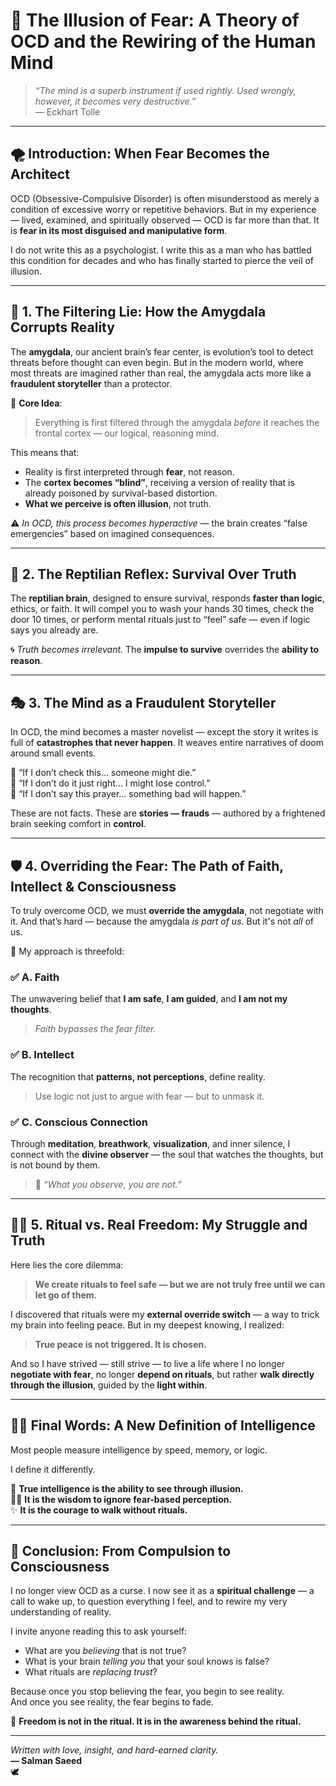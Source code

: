 # 🧠 The Illusion of Fear: A Theory of OCD and the Rewiring of the Human Mind

> _“The mind is a superb instrument if used rightly. Used wrongly, however, it becomes very destructive.”_  
> — Eckhart Tolle

---

## 🌪️ Introduction: When Fear Becomes the Architect

OCD (Obsessive-Compulsive Disorder) is often misunderstood as merely a condition of excessive worry or repetitive behaviors. But in my experience — lived, examined, and spiritually observed — OCD is far more than that. It is **fear in its most disguised and manipulative form**.

I do not write this as a psychologist. I write this as a man who has battled this condition for decades and who has finally started to pierce the veil of illusion.

---

## 🧬 1. The Filtering Lie: How the Amygdala Corrupts Reality

The **amygdala**, our ancient brain’s fear center, is evolution’s tool to detect threats before thought can even begin. But in the modern world, where most threats are imagined rather than real, the amygdala acts more like a **fraudulent storyteller** than a protector.

🧠 **Core Idea**:

> Everything is first filtered through the amygdala _before_ it reaches the frontal cortex — our logical, reasoning mind.

This means that:

- Reality is first interpreted through **fear**, not reason.
- The **cortex becomes “blind”**, receiving a version of reality that is already poisoned by survival-based distortion.
- **What we perceive is often illusion**, not truth.

⚠️ _In OCD, this process becomes hyperactive_ — the brain creates “false emergencies” based on imagined consequences.

---

## 🦎 2. The Reptilian Reflex: Survival Over Truth

The **reptilian brain**, designed to ensure survival, responds **faster than logic**, ethics, or faith. It will compel you to wash your hands 30 times, check the door 10 times, or perform mental rituals just to “feel” safe — even if logic says you already are.

🌀 _Truth becomes irrelevant._ The **impulse to survive** overrides the **ability to reason**.

---

## 🎭 3. The Mind as a Fraudulent Storyteller

In OCD, the mind becomes a master novelist — except the story it writes is full of **catastrophes that never happen**. It weaves entire narratives of doom around small events.

💭 “If I don’t check this... someone might die.”  
💭 “If I don’t do it just right... I might lose control.”  
💭 “If I don’t say this prayer... something bad will happen.”

These are not facts. These are **stories — frauds** — authored by a frightened brain seeking comfort in **control**.

---

## 🛡️ 4. Overriding the Fear: The Path of Faith, Intellect & Consciousness

To truly overcome OCD, we must **override the amygdala**, not negotiate with it. And that’s hard — because the amygdala _is part of us_. But it's not _all_ of us.

🌿 My approach is threefold:

### ✅ A. Faith

The unwavering belief that **I am safe**, **I am guided**, and **I am not my thoughts**.

> _Faith bypasses the fear filter._

### ✅ B. Intellect

The recognition that **patterns, not perceptions**, define reality.

> Use logic not just to argue with fear — but to unmask it.

### ✅ C. Conscious Connection

Through **meditation**, **breathwork**, **visualization**, and inner silence, I connect with the **divine observer** — the soul that watches the thoughts, but is not bound by them.

> 🌌 _“What you observe, you are not.”_

---

## 🧘‍♂️ 5. Ritual vs. Real Freedom: My Struggle and Truth

Here lies the core dilemma:

> **We create rituals to feel safe — but we are not truly free until we can let go of them.**

I discovered that rituals were my **external override switch** — a way to trick my brain into feeling peace. But in my deepest knowing, I realized:

> **True peace is not triggered. It is chosen.**

And so I have strived — still strive — to live a life where I no longer **negotiate with fear**, no longer **depend on rituals**, but rather **walk directly through the illusion**, guided by the **light within**.

---

## 🧠💡 Final Words: A New Definition of Intelligence

Most people measure intelligence by speed, memory, or logic.

I define it differently.

🧭 **True intelligence is the ability to see through illusion.**  
🧘‍♂️ **It is the wisdom to ignore fear-based perception.**  
✨ **It is the courage to walk without rituals.**

---

## 🌈 Conclusion: From Compulsion to Consciousness

I no longer view OCD as a curse. I now see it as a **spiritual challenge** — a call to wake up, to question everything I feel, and to rewire my very understanding of reality.

I invite anyone reading this to ask yourself:

- What are you _believing_ that is not true?
- What is your brain _telling you_ that your soul knows is false?
- What rituals are _replacing trust_?

Because once you stop believing the fear, you begin to see reality.  
And once you see reality, the fear begins to fade.

🌟 **Freedom is not in the ritual. It is in the awareness behind the ritual.**

---

_Written with love, insight, and hard-earned clarity._  
**— Salman Saeed**  
🕊️
